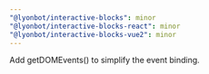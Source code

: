 ```yaml
---
"@lyonbot/interactive-blocks": minor
"@lyonbot/interactive-blocks-react": minor
"@lyonbot/interactive-blocks-vue2": minor
---
```


Add getDOMEvents() to simplify the event binding.
